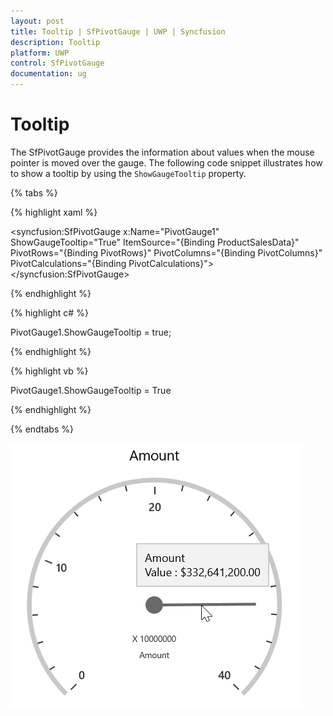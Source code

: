 ```yaml
---
layout: post
title: Tooltip | SfPivotGauge | UWP | Syncfusion
description: Tooltip
platform: UWP
control: SfPivotGauge
documentation: ug
---
```


# Tooltip

The SfPivotGauge provides the information about values when the mouse pointer is moved over the gauge. The following code snippet illustrates how to show a tooltip by using the `ShowGaugeTooltip` property.

{% tabs %}

{% highlight xaml %}

<syncfusion:SfPivotGauge x:Name="PivotGauge1" ShowGaugeTooltip="True"
                         ItemSource="{Binding ProductSalesData}" PivotRows="{Binding PivotRows}"
                         PivotColumns="{Binding PivotColumns}" PivotCalculations="{Binding PivotCalculations}">
</syncfusion:SfPivotGauge>

{% endhighlight %}

{% highlight c# %}

PivotGauge1.ShowGaugeTooltip = true;

{% endhighlight %}

{% highlight vb %}

PivotGauge1.ShowGaugeTooltip = True

{% endhighlight %}

{% endtabs %}

![](Tooltip_images/Tooltip.png)